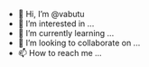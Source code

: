 - 👋 Hi, I’m @vabutu
- 👀 I’m interested in ...
- 🌱 I’m currently learning ...
- 💞️ I’m looking to collaborate on ...
- 📫 How to reach me ...

<!---
vabutu/vabutu is a ✨ special ✨ repository because its `README.md` (this file) appears on your GitHub profile.
You can click the Preview link to take a look at your changes.
--->
